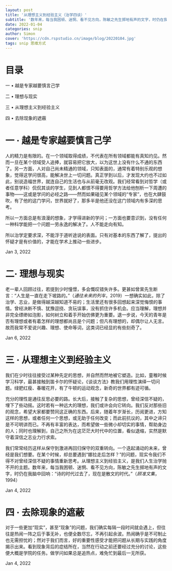 ```yaml
---
layout: post
title: '从理想主义到经验主义（治学四谈）'
subtitle: '数年来，每当我困顿、迷惘、看不见方向，陈敏之先生掷地有声的文字，时仍在我脑中回响。'
date: 2022-01-04
categories: snip
author: Simon
cover: 'https://cdn.rspstudio.cn/image/blog/20220104.jpg'
tags: snip 思维方式
---
```


# 目录

一 • 越是专家越要慎言己学

二 • 理想与现实

三 • 从理想主义到经验主义

四 • 去除现象的遮蔽


# 一 · 越是专家越要慎言己学

人的精力是有限的。在一个领域取得成绩，不代表在所有领域都能有真知灼见。然而一旦在某个领域受人追捧，就容易把它放大，以为这世上没有什么不通的东西了。另一方面，人对自己尚未精通的领域，只知表面的，通常有着特别乐观的想象，觉得这学问很高，能解决世上一切问题。真正学到以后，才发现大约也不过如此，别说造福世界，就连自己的生活也与从前毫无改观。我们经常看到对哲学（或者任意学科）侃侃其谈的学生，见到人都恨不得要用哲学方法给他刨析一下周遭的事物——这或是学问的必经之路——然而如果碰见某个领域的“专家”，也在大肆鼓吹，有了他的这门学问，世界就好了，那多半是他还没在这门领域内有多深的思考。

所以一方面总是有浪漫的想象，才学得进新的学问；一方面也要意识到，没有任何一种科学能把一个问题一劳永逸的解决了。人不能走向有知。

所以治学定要求深，不能浮于道听途说的表面。只有对基本的东西了解了，提出的怀疑才是有价值的，才能在学术上推动一些进步。

Jan 3, 2022


# 二· 理想与现实

老一辈人回顾过往，若提到少时憧憬，多会慨叹错失许多。更甚如曾杲先生断言：“人生是一直在走下坡路的。”（*通往未来的列车*，2019）一想确实如此，除了治学、志业，是做得越深越知道不易的；生活里还有很多回想起来深觉悔恨的事情。曾经决断不慎、犹豫逗挠、贪玩误事，没有抓住许多机会。应当理解，理想并非完全缥缈如泡影，如何树立和着手开始仿佛更为重要。退一步说，今天的青年是否有理想或者有着怎样的理想都尚且是个问题；但凡有理想的，却偶尔让人无言。故而我常不爱说兴趣、理想、使命等词，这类词已经显的有些刻奇了。

Jan 6, 2022


# 三 · 从理想主义到经验主义

我们在少时往往接受过某种先定的思想，并自然而然地被它塑造。比如，童稚时候学习科学，最甚接触到笛卡尔的怀疑论，《谈谈方法》教我们用理性演绎一切问题。绿肥红瘦、春暖花开，有了牛顿的运动观念，新奇的世界都有迹可循。

充分的理性是通往反思必要的路。长大后，接触了复杂的思想，曾经深信不疑的，埋下了些动摇。这时若有一种远大的理想，我们或许会向它转向。我们反对那些旧的观念，希望大家都要赞同这正确的东西。后来，随着年岁渐长，历阅更进，方知这样的思想，或者任何一个思想，或无助于任何改变；而此前抗议的，其中之谛只是不可明讲而已。不再有丰富的表达，而希望做一些微小却切实的事情，帮助身边的人；同时也理解到，自己之所为在这茫茫大时代中的位置，看似退缩，实然是默守着深信之志业力行求索。

我们常常经历这样从保守到激进再回归保守的双重转向。一个迭起涌动的未来，曾经是我们想要。在某个时候，却总要遇到“娜拉走后怎样？”的问题，现实令我们不得不对曾经深信不疑的事情重新思考。从理想主义到经验主义，是我们人生治学抛不开的主题。数年来，每当我困顿、迷惘、看不见方向，陈敏之先生掷地有声的文字，时仍在我脑中回响：“诗的时代过去了，现在是散文的时代。”（*顾准文集*，1994）

Jan 4, 2022


# 四 · 去除现象的遮蔽

对于一些更加“现实”，甚至“现象”的问题，我们确实每隔一段时间就会遇上，但往往是热闹一阵之后于事无补，也便全数尽忘，不再引起余波。热闹确乎是不可制止也无需担忧的；然对于我们而言，好的重要性感受才能把问题从长期与实践的角度揭示出来。看到现象背后的症结所在，当然在行动之前还要经过充分的讨论，这些便大概是学院的任务。做学问如果总是追热点，难免忙到最后一无所获。

Jan 4, 2022
